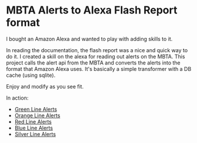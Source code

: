 MBTA Alerts to Alexa Flash Report format
=========================

I bought an Amazon Alexa and wanted to play with adding skills to it.

In reading the documentation, the flash report was a nice and quick way to do it.  I created a skill on the alexa for reading out alerts on the MBTA.  This project calls the alert api from the MBTA and converts the alerts into the format that Amazon Alexa uses.  It's basically a simple transformer with a DB cache (using sqlite).

Enjoy and modify as you see fit.

In action:

- [Green Line Alerts](https://shaky-rake.gomix.me/green)
- [Orange Line Alerts](https://shaky-rake.gomix.me/orange)
- [Red Line Alerts](https://shaky-rake.gomix.me/red)
- [Blue Line Alerts](https://shaky-rake.gomix.me/blue)
- [Silver Line Alerts](https://shaky-rake.gomix.me/silver)

